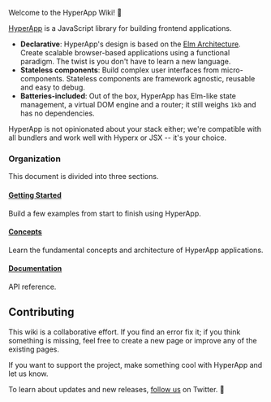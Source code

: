 Welcome to the HyperApp Wiki! 👋

[HyperApp](https://github.com/hyperapp/hyperapp) is a JavaScript library for building frontend applications.

[Elm Architecture]: https://guide.elm-lang.org/architecture/
[Hyperx]: https://github.com/substack/hyperx
[JSX]: https://facebook.github.io/react/docs/introducing-jsx.html

* **Declarative**: HyperApp's design is based on the [Elm Architecture]. Create scalable browser-based applications using a functional paradigm. The twist is you don't have to learn a new language.
* **Stateless components**: Build complex user interfaces from micro-components. Stateless components are framework agnostic, reusable and easy to debug.
* **Batteries-included**: Out of the box, HyperApp has Elm-like state management, a virtual DOM engine and a router; it still weighs `1kb` and has no dependencies.

HyperApp is not opinionated about your stack either; we're compatible with all bundlers and work well with Hyperx or JSX -- it's your choice.

### Organization

This document is divided into three sections.

#### [Getting Started]()

Build a few examples from start to finish using HyperApp.

#### [Concepts]()

Learn the fundamental concepts and architecture of HyperApp applications.

#### [Documentation]()

API reference.

## Contributing

This wiki is a collaborative effort. If you find an error fix it; if you think something is missing, feel free to create a new page or improve any of the existing pages.

If you want to support the project, make something cool with HyperApp and let us know.

To learn about updates and new releases, [follow us](https://twitter.com/hyperappjs) on Twitter. 👋 
